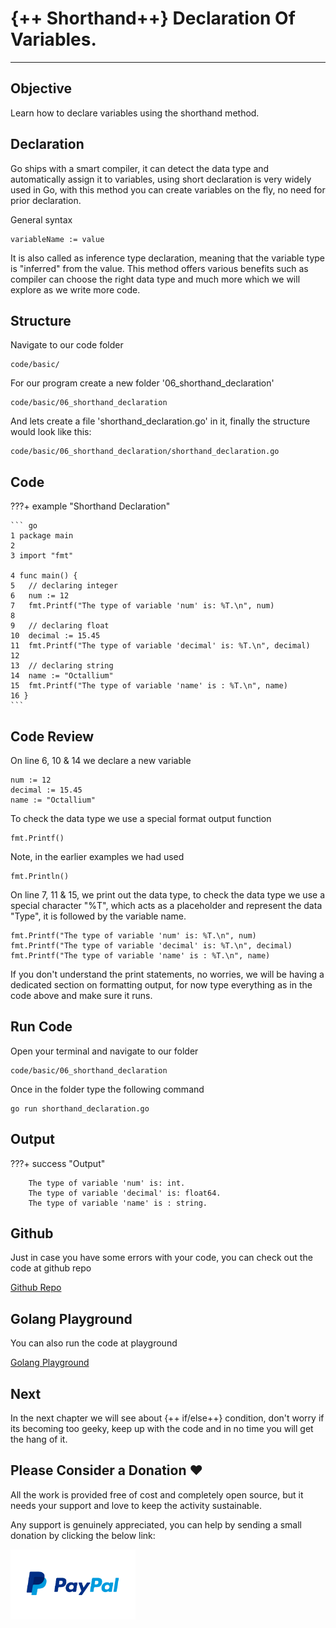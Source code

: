 # {++ Shorthand++} Declaration Of Variables.

<hr>

## Objective

Learn how to declare variables using the shorthand method.

## Declaration

Go ships with a smart compiler, it can detect the data type and automatically assign it to variables, using short declaration is very widely used in Go, with this method you can create variables on the fly, no need for prior declaration.

General syntax

    variableName := value

It is also called as inference type declaration, meaning that the variable type is "inferred" from the value. This method offers various benefits such as compiler can choose the right data type and much more which we will explore as we write more code.

## Structure

Navigate to our code folder

    code/basic/

For our program create a new folder '06_shorthand_declaration'

    code/basic/06_shorthand_declaration

And lets create a file 'shorthand_declaration.go' in it, finally the structure would look like this:

    code/basic/06_shorthand_declaration/shorthand_declaration.go

## Code

???+ example "Shorthand Declaration"

    ``` go
    1 package main
    2
    3 import "fmt"

    4 func main() {
    5   // declaring integer
    6   num := 12
    7   fmt.Printf("The type of variable 'num' is: %T.\n", num)
    8
    9   // declaring float
    10  decimal := 15.45
    11  fmt.Printf("The type of variable 'decimal' is: %T.\n", decimal)
    12
    13  // declaring string
    14  name := "Octallium"
    15  fmt.Printf("The type of variable 'name' is : %T.\n", name)
    16 }
    ```

## Code Review

On line 6, 10 & 14 we declare a new variable

    num := 12
    decimal := 15.45
    name := "Octallium"

To check the data type we use a special format output function

    fmt.Printf()

Note, in the earlier examples we had used

    fmt.Println()

On line 7, 11 & 15, we print out the data type, to check the data type we use a special character "%T", which acts as a placeholder and represent the data "Type", it is followed by the variable name.

    fmt.Printf("The type of variable 'num' is: %T.\n", num)
    fmt.Printf("The type of variable 'decimal' is: %T.\n", decimal)
    fmt.Printf("The type of variable 'name' is : %T.\n", name)

If you don't understand the print statements, no worries, we will be having a dedicated section on formatting output, for now type everything as in the code above and make sure it runs.

## Run Code

Open your terminal and navigate to our folder

    code/basic/06_shorthand_declaration

Once in the folder type the following command

    go run shorthand_declaration.go

## Output

???+ success "Output"

        The type of variable 'num' is: int.
        The type of variable 'decimal' is: float64.
        The type of variable 'name' is : string.

## Github

Just in case you have some errors with your code, you can check out the code at github repo

[Github Repo](https://github.com/octallium/golang-handbook/tree/master/code)

## Golang Playground

You can also run the code at playground

[Golang Playground](https://play.golang.org/p/9RLW4JSSwhq)

## Next

In the next chapter we will see about {++ if/else++} condition, don't worry if its becoming too geeky, keep up with the code and in no time you will get the hang of it.

## Please Consider a Donation ❤️

All the work is provided free of cost and completely open source, but it needs your support and love to keep the activity sustainable.

Any support is genuinely appreciated, you can help by sending a small donation by clicking the below link:

[<img src="../../../images/paypal-logo.png" alt="Paypal" title="Paypal" width="200"/>](https://www.paypal.me/octallium)
